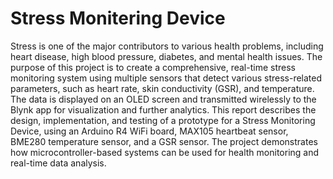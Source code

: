 # Stress Monitering Device
Stress is one of the major contributors to various health problems, including heart disease, high blood pressure, diabetes, and mental health issues. The purpose of this project is to create a comprehensive, real-time stress monitoring system using multiple sensors that detect various stress-related parameters, such as heart rate, skin conductivity (GSR), and temperature. The data is displayed on an OLED screen and transmitted wirelessly to the Blynk app for visualization and further analytics.
This report describes the design, implementation, and testing of a prototype for a Stress Monitoring Device, using an Arduino R4 WiFi board, MAX105 heartbeat sensor, BME280 temperature sensor, and a GSR sensor. The project demonstrates how microcontroller-based systems can be used for health monitoring and real-time data analysis.
